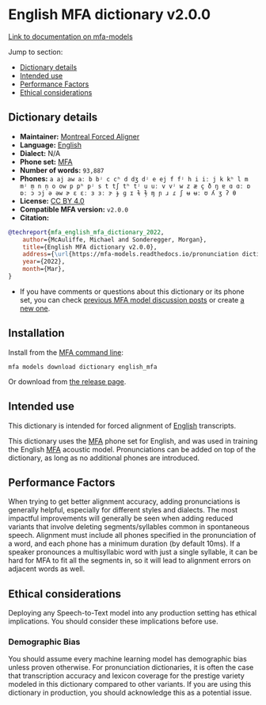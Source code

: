 
# English MFA dictionary v2.0.0

[Link to documentation on mfa-models](https://mfa-models.readthedocs.io/en/main/dictionary/english_mfa.html)

Jump to section:

- [Dictionary details](#dictionary-details)
- [Intended use](#intended-use)
- [Performance Factors](#performance-factors)
- [Ethical considerations](#ethical-considerations)

## Dictionary details

- **Maintainer:** [Montreal Forced Aligner](https://montreal-forced-aligner.readthedocs.io/)
- **Language:** [English](https://en.wikipedia.org/wiki/English_language)
- **Dialect:** N/A
- **Phone set:** [MFA](https://mfa-models.readthedocs.io/en/refactor/mfa_phone_set.html#english)
- **Number of words:** `93,887`
- **Phones:** `a aj aw aː b bʲ c cʰ d dʒ dʲ e ej f fʲ h i iː j k kʰ l m mʲ m̩ n n̩ o ow p pʰ pʲ s t tʃ tʰ tʲ u uː v vʲ w z æ ç ð ŋ ɐ ɑ ɑː ɒ ɒː ɔ ɔj ə əw ɚ ɛ ɛː ɜ ɜː ɝ ɟ ɡ ɪ ɫ ɫ̩ ɱ ɲ ɹ ɾ ʃ ʉ ʉː ʊ ʎ ʒ ʔ θ`
- **License:** [CC BY 4.0](https://github.com/MontrealCorpusTools/mfa-models/tree/main/dictionary/english/mfa/v2.0.0/LICENSE)
- **Compatible MFA version:** `v2.0.0`
- **Citation:**

```bibtex
@techreport{mfa_english_mfa_dictionary_2022,
	author={McAuliffe, Michael and Sonderegger, Morgan},
	title={English MFA dictionary v2.0.0},
	address={\url{https://mfa-models.readthedocs.io/pronunciation dictionary/English/English MFA dictionary v2_0_0.html}},
	year={2022},
	month={Mar},
}
```

- If you have comments or questions about this dictionary or its phone set, you can check [previous MFA model discussion posts](https://github.com/MontrealCorpusTools/mfa-models/discussions?discussions_q=English+MFA+dictionary+v2.0.0) or create [a new one](https://github.com/MontrealCorpusTools/mfa-models/discussions/new).

## Installation

Install from the [MFA command line](https://montreal-forced-aligner.readthedocs.io/en/latest/user_guide/models/index.html):

```
mfa models download dictionary english_mfa
```

Or download from [the release page](https://github.com/MontrealCorpusTools/mfa-models/releases/tag/dictionary-english_mfa-v2.0.0).

## Intended use

This dictionary is intended for forced alignment of [English](https://en.wikipedia.org/wiki/English_language) transcripts.

This dictionary uses the [MFA](https://mfa-models.readthedocs.io/en/refactor/mfa_phone_set.html#english) phone set for English, and was used in training the English [MFA](https://mfa-models.readthedocs.io/en/refactor/mfa_phone_set.html#english) acoustic model. Pronunciations can be added on top of the dictionary, as long as no additional phones are introduced.

## Performance Factors

When trying to get better alignment accuracy, adding pronunciations is generally helpful, especially for different styles and dialects. The most impactful improvements will generally be seen when adding reduced variants that involve deleting segments/syllables common in spontaneous speech.  Alignment must include all phones specified in the pronunciation of a word, and each phone has a minimum duration (by default 10ms). If a speaker pronounces a multisyllabic word with just a single syllable, it can be hard for MFA to fit all the segments in, so it will lead to alignment errors on adjacent words as well.

## Ethical considerations

Deploying any Speech-to-Text model into any production setting has ethical implications. You should consider these implications before use.

### Demographic Bias

You should assume every machine learning model has demographic bias unless proven otherwise. For pronunciation dictionaries, it is often the case that transcription accuracy and lexicon coverage for the prestige variety modeled in this dictionary compared to other variants. If you are using this dictionary in production, you should acknowledge this as a potential issue.

